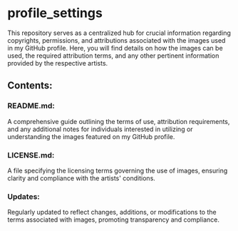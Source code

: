 # profile_settings
This repository serves as a centralized hub for crucial information regarding copyrights, permissions, and attributions associated with the images used in my GitHub profile. Here, you will find details on how the images can be used, the required attribution terms, and any other pertinent information provided by the respective artists.

## Contents:

### README.md:
A comprehensive guide outlining the terms of use, attribution requirements, and any additional notes for individuals interested in utilizing or understanding the images featured on my GitHub profile.

### LICENSE.md:
 A file specifying the licensing terms governing the use of images, ensuring clarity and compliance with the artists' conditions.

### Updates:
Regularly updated to reflect changes, additions, or modifications to the terms associated with images, promoting transparency and compliance.

